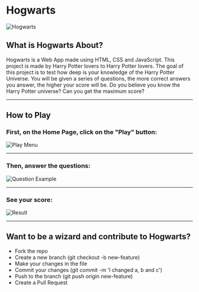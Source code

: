 # Hogwarts 

![Hogwarts](https://i.ibb.co/hs7hYCj/Screenshot-2021-10-06-124630.png)

## What is Hogwarts About?

Hogwarts is a Web App made using HTML, CSS and JavaScript.
This project is made by Harry Potter lovers to Harry Potter lovers.
The goal of this project is to test how deep is your knowledge of the Harry Potter Universe.
You will be given a series of questions, the more correct answers you answer, the higher your score will be.
Do you believe you know the Harry Potter universe? 
Can you get the maximum score?

---

## How to Play

### First, on the Home Page, click on the "Play" button:

![Play Menu](https://i.ibb.co/L1fV5yT/Screenshot-2021-10-06-123244.png )

---

### Then, answer the questions:

![Question Example](https://i.ibb.co/r3Jk3nP/Screenshot-2021-10-06-123429.png )

---

### See your score:
![Result](https://i.ibb.co/SnDjyw5/Screenshot-2021-10-06-123618.png )


---


## Want to be a wizard and contribute to Hogwarts?

- Fork the repo
- Create a new branch (git checkout -b new-feature)
- Make your changes in the file
- Commit your changes (git commit -m 'I changed a, b and c')
- Push to the branch (git push origin new-feature)
- Create a Pull Request
